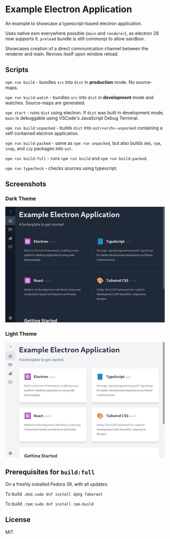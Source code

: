 # Example Electron Application

An example to showcase a typescript-based electron application.

Uses native esm everywhere possible (`main` and `renderer`), as electron 28 now supports it. `preload` bundle is still commonjs to allow sandbox.

Showcases creation of a direct communication channel between the renderer and main. Revives itself upon window reload.

## Scripts

`npm run build` - bundles `src` into `dist` in **production** mode. No source-maps.

`npm run build:watch` - bundles `src` into `dist` in **development** mode and watches. Source-maps are generated.

`npm start` - runs `dist` using electron. If `dist` was built in development mode, `main` is debuggable using VSCode's JavaScript Debug Terminal.

`npm run build:unpacked` - builds `dist` into `out/<arch>-unpacked` containing a self contained electron application.

`npm run build:packed` - same as `npm run unpacked`, but also builds `deb`, `rpm`, `snap`, and `zip` packages into `out`.

`npm run build:full` - runs `npm run build` and `npm run build:packed`.

`npm run typecheck` - checks sources using typescript.

## Screenshots

### Dark Theme

![Screenshot](docs/screenshot-dark.png)

### Light Theme

![Screenshot](docs/screenshot-light.png)

## Prerequisites for `build:full`

On a freshly installed Fedora 39, with all updates:

To build `.deb`:
`sudo dnf install dpkg fakeroot`

To build `.rpm`:
`sudo dnf install rpm-build`

## License

MIT
